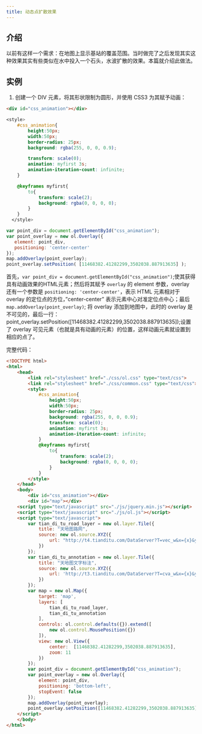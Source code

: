 ```yaml
---
title: 动态点扩散效果
---
```


## 介绍

以前有这样一个需求：在地图上显示基站的覆盖范围。当时做完了之后发现其实这种效果其实有些类似在水中投入一个石头，水波扩散的效果。本篇就介绍此做法。

## 实例

1. 创建一个 DIV 元素，将其形状限制为圆形，并使用 CSS3 为其赋予动画：

```html
<div id="css_animation"></div>
```

```css
<style>
    #css_animation{
        height:50px; 
        width:50px;
        border-radius: 25px; 
        background: rgba(255, 0, 0, 0.9);

        transform: scale(0);
        animation: myfirst 3s;      
        animation-iteration-count: infinite;
    }

    @keyframes myfirst{
        to{
            transform: scale(2);
            background: rgba(0, 0, 0, 0);
        }
    }
  </style>
```

 ```js
var point_div = document.getElementById("css_animation");
var point_overlay = new ol.Overlay({
    element: point_div,
    positioning: 'center-center'
});
map.addOverlay(point_overlay);
point_overlay.setPosition( [11468382.41282299,3502038.887913635] );
 ```

首先，`var point_div = document.getElementById("css_animation")`;使其获得具有动画效果的HTML元素；然后将其赋予 `overlay` 的 element 参数，overlay 还有一个参数是 `positioning: 'center-center'`，表示 HTML 元素相对于 overlay 的定位点的方位，”center-center” 表示元素中心对准定位点中心；最后 `map.addOverlay(point_overlay)`; 将 overlay 添加到地图中，此时的 overlay 是不可见的，最后一行：point_overlay.setPosition([11468382.41282299,3502038.887913635]);设置了 overlay 可见元素（也就是具有动画的元素）的位置，这样动画元素就设置到相应的点了。

完整代码：

```html
<!DOCTYPE html>
<html>
	<head>
		<link rel="stylesheet" href="./css/ol.css" type="text/css">
		<link rel="stylesheet" href="./css/common.css" type="text/css">
		<style>
			#css_animation{
				height:50px;
				width:50px;
				border-radius: 25px;
				background: rgba(255, 0, 0, 0.9);
				transform: scale(0);
				animation: myfirst 3s;
				animation-iteration-count: infinite;
			}
			@keyframes myfirst{
				to{
					transform: scale(2);
					background: rgba(0, 0, 0, 0);
				}
			}
		</style>
	</head>
	<body>
		<div id="css_animation"></div>
		<div id="map"></div>
	<script type="text/javascript" src="./js/jquery.min.js"></script>
	<script type="text/javascript" src="./js/ol.js"></script>
	<script type="text/javascript">
		var tian_di_tu_road_layer = new ol.layer.Tile({
			title: "天地图路网",
			source: new ol.source.XYZ({
				url: "http://t4.tianditu.com/DataServer?T=vec_w&x={x}&y={y}&l={z}"
			})
		});
		var tian_di_tu_annotation = new ol.layer.Tile({
			title: "天地图文字标注",
			source: new ol.source.XYZ({
				url: 'http://t3.tianditu.com/DataServer?T=cva_w&x={x}&y={y}&l={z}'
			})
		});
		var map = new ol.Map({
			target: 'map',
			layers: [
				tian_di_tu_road_layer,
				tian_di_tu_annotation
			],
			controls: ol.control.defaults({}).extend([
				new ol.control.MousePosition({})
			]),
			view: new ol.View({
				center:  [11468382.41282299,3502038.887913635],
				zoom: 11
			})
		});
		var point_div = document.getElementById("css_animation");
		var point_overlay = new ol.Overlay({
			element: point_div,
			positioning: 'bottom-left',
			stopEvent: false
		});
		map.addOverlay(point_overlay);
		point_overlay.setPosition([11468382.41282299,3502038.887913635]);
	</script>
	</body>
</html>
```
